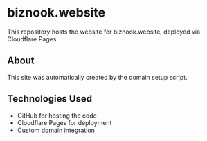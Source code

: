 # biznook.website

This repository hosts the website for biznook.website, deployed via Cloudflare Pages.

## About

This site was automatically created by the domain setup script.

## Technologies Used

- GitHub for hosting the code
- Cloudflare Pages for deployment
- Custom domain integration
